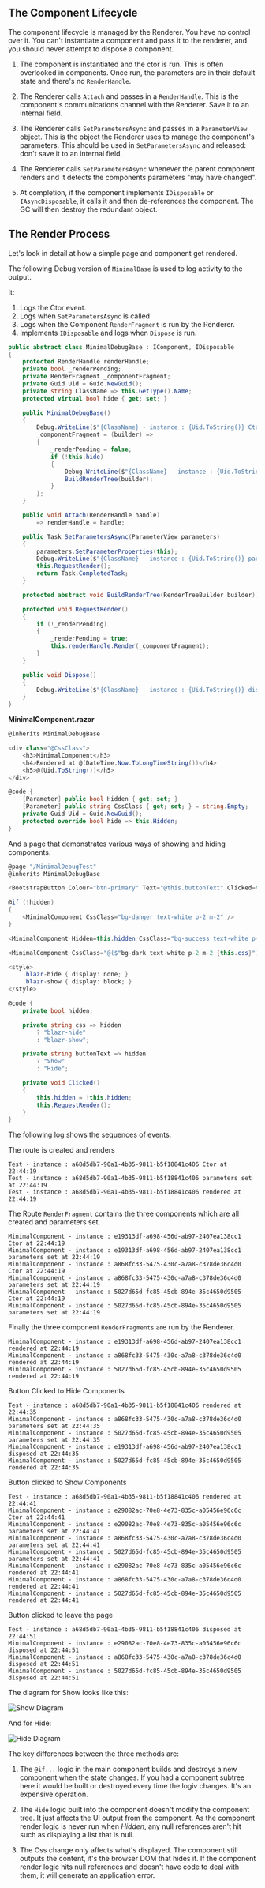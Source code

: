 
## The Component Lifecycle

The component lifecycle is managed by the Renderer.  You have no control over it.  You can't instantiate a component and pass it to the renderer, and you should never attempt to dispose a component.

1. The component is instantiated and the ctor is run.  This is often overlooked in components.  Once run, the parameters are in their default state and there's no `RenderHandle`.

2. The Renderer calls `Attach` and passes in a `RenderHandle`.  This is the component's communications channel with the Renderer.  Save it to an internal field.

3. The Renderer calls `SetParametersAsync` and passes in a `ParameterView` object.  This is the object the Renderer uses to manage the component's parameters.  This should be used in `SetParametersAsync` and released: don't save it to an internal field.

4. The Renderer calls `SetParametersAsync` whenever the parent component renders and it detects the components parameters "may have changed".

5. At completion, if the component implements `IDisposable` or `IAsyncDisposable`, it calls it and then de-references the component.  The GC will then destroy the redundant object.

## The Render Process

Let's look in detail at how a simple page and component get rendered.

The following Debug version of `MinimalBase` is used to log activity to the output.

It:
1. Logs the Ctor event.
2. Logs when `SetParametersAsync` is called
3. Logs when the Component `RenderFragment` is run by the Renderer.
4. Implements `IDisposable` and logs when `Dispose` is run.

```csharp
public abstract class MinimalDebugBase : IComponent, IDisposable
{
    protected RenderHandle renderHandle;
    private bool _renderPending;
    private RenderFragment _componentFragment;
    private Guid Uid = Guid.NewGuid();
    private string ClassName => this.GetType().Name;
    protected virtual bool hide { get; set; }

    public MinimalDebugBase()
    {
        Debug.WriteLine($"{ClassName} - instance : {Uid.ToString()} Ctor at {DateTime.Now.ToLongTimeString()}");
        _componentFragment = (builder) =>
        {
            _renderPending = false;
            if (!this.hide)
            {
                Debug.WriteLine($"{ClassName} - instance : {Uid.ToString()} rendered at {DateTime.Now.ToLongTimeString()}");
                BuildRenderTree(builder);
            }
        };
    }

    public void Attach(RenderHandle handle)
        => renderHandle = handle;

    public Task SetParametersAsync(ParameterView parameters)
    {
        parameters.SetParameterProperties(this);
        Debug.WriteLine($"{ClassName} - instance : {Uid.ToString()} parameters set at {DateTime.Now.ToLongTimeString()}");
        this.RequestRender();
        return Task.CompletedTask;
    }

    protected abstract void BuildRenderTree(RenderTreeBuilder builder);

    protected void RequestRender()
    {
        if (!_renderPending)
        {
            _renderPending = true;
            this.renderHandle.Render(_componentFragment);
        }
    }

    public void Dispose()
    {
        Debug.WriteLine($"{ClassName} - instance : {Uid.ToString()} disposed at {DateTime.Now.ToLongTimeString()}");
    }
}
```

**MinimalComponent.razor**
```csharp
@inherits MinimalDebugBase

<div class="@CssClass">
    <h3>MinimalComponent</h3>
    <h4>Rendered at @(DateTime.Now.ToLongTimeString())</h4>
    <h5>@(Uid.ToString())</h5>
</div>

@code {
    [Parameter] public bool Hidden { get; set; }
    [Parameter] public string CssClass { get; set; } = string.Empty;
    private Guid Uid = Guid.NewGuid();
    protected override bool hide => this.Hidden;
}
```

And a page that demonstrates various ways of showing and hiding components.

```csharp
@page "/MinimalDebugTest"
@inherits MinimalDebugBase

<BootstrapButton Colour="btn-primary" Text="@this.buttonText" Clicked=this.Clicked />

@if (!hidden)
{
    <MinimalComponent CssClass="bg-danger text-white p-2 m-2" />
}

<MinimalComponent Hidden=this.hidden CssClass="bg-success text-white p-2 m-2" />

<MinimalComponent CssClass="@($"bg-dark text-white p-2 m-2 {this.css}")" />

<style>
    .blazr-hide { display: none; }
    .blazr-show { display: block; }
</style>

@code {
    private bool hidden;

    private string css => hidden
        ? "blazr-hide"
        : "blazr-show";

    private string buttonText => hidden
        ? "Show"
        : "Hide";

    private void Clicked()
    {
        this.hidden = !this.hidden;
        this.RequestRender();
    }
}
```

The following log shows the sequences of events.

The route is created and renders

```text
Test - instance : a68d5db7-90a1-4b35-9811-b5f18841c406 Ctor at 22:44:19
Test - instance : a68d5db7-90a1-4b35-9811-b5f18841c406 parameters set at 22:44:19
Test - instance : a68d5db7-90a1-4b35-9811-b5f18841c406 rendered at 22:44:19
```

The Route `RenderFragment` contains the three components which are all created and parameters set.

```text
MinimalComponent - instance : e19313df-a698-456d-ab97-2407ea138cc1 Ctor at 22:44:19
MinimalComponent - instance : e19313df-a698-456d-ab97-2407ea138cc1 parameters set at 22:44:19
MinimalComponent - instance : a868fc33-5475-430c-a7a8-c378de36c4d0 Ctor at 22:44:19
MinimalComponent - instance : a868fc33-5475-430c-a7a8-c378de36c4d0 parameters set at 22:44:19
MinimalComponent - instance : 5027d65d-fc85-45cb-894e-35c4650d9505 Ctor at 22:44:19
MinimalComponent - instance : 5027d65d-fc85-45cb-894e-35c4650d9505 parameters set at 22:44:19
```

Finally the three component `RenderFragments` are run by the Renderer.  

```text
MinimalComponent - instance : e19313df-a698-456d-ab97-2407ea138cc1 rendered at 22:44:19
MinimalComponent - instance : a868fc33-5475-430c-a7a8-c378de36c4d0 rendered at 22:44:19
MinimalComponent - instance : 5027d65d-fc85-45cb-894e-35c4650d9505 rendered at 22:44:19
```
Button Clicked to Hide Components

```text
Test - instance : a68d5db7-90a1-4b35-9811-b5f18841c406 rendered at 22:44:35
MinimalComponent - instance : a868fc33-5475-430c-a7a8-c378de36c4d0 parameters set at 22:44:35
MinimalComponent - instance : 5027d65d-fc85-45cb-894e-35c4650d9505 parameters set at 22:44:35
MinimalComponent - instance : e19313df-a698-456d-ab97-2407ea138cc1 disposed at 22:44:35
MinimalComponent - instance : 5027d65d-fc85-45cb-894e-35c4650d9505 rendered at 22:44:35
```

Button clicked to Show Components

```text
Test - instance : a68d5db7-90a1-4b35-9811-b5f18841c406 rendered at 22:44:41
MinimalComponent - instance : e29082ac-70e8-4e73-835c-a05456e96c6c Ctor at 22:44:41
MinimalComponent - instance : e29082ac-70e8-4e73-835c-a05456e96c6c parameters set at 22:44:41
MinimalComponent - instance : a868fc33-5475-430c-a7a8-c378de36c4d0 parameters set at 22:44:41
MinimalComponent - instance : 5027d65d-fc85-45cb-894e-35c4650d9505 parameters set at 22:44:41
MinimalComponent - instance : e29082ac-70e8-4e73-835c-a05456e96c6c rendered at 22:44:41
MinimalComponent - instance : a868fc33-5475-430c-a7a8-c378de36c4d0 rendered at 22:44:41
MinimalComponent - instance : 5027d65d-fc85-45cb-894e-35c4650d9505 rendered at 22:44:41
```

Button clicked to leave the page

```text
Test - instance : a68d5db7-90a1-4b35-9811-b5f18841c406 disposed at 22:44:51
MinimalComponent - instance : e29082ac-70e8-4e73-835c-a05456e96c6c disposed at 22:44:51
MinimalComponent - instance : a868fc33-5475-430c-a7a8-c378de36c4d0 disposed at 22:44:51
MinimalComponent - instance : 5027d65d-fc85-45cb-894e-35c4650d9505 disposed at 22:44:51
```

The diagram for Show looks like this:

![Show Diagram](./assets/The-Blazor-Component/hide-components-1.png)

And for Hide:

![Hide Diagram](./assets/The-Blazor-Component/hide-components-2.png)

The key differences between the three methods are:

1. The `@if...` logic in the main component builds and destroys a new component when the state changes.  If you had a component subtree here it would be built or destroyed every time the logiv changes.  It's an expensive operation.

2. The `Hide` logic built into the component doesn't modify the component tree.  It just affects the UI output from the component.   As the component render logic is never run when *Hidden*, any null references aren't hit such as displaying a list that is null.    

3. The Css change only affects what's displayed.  The component still outputs the content, it's the browser DOM that hides it.  If the component render logic hits null references and doesn't have code to deal with them, it will generate an application error.